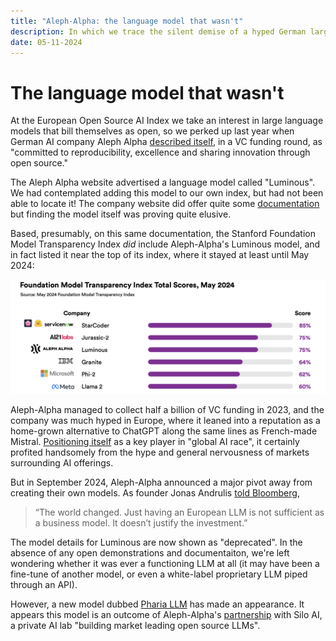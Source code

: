 ```yaml
--- 
title: "Aleph-Alpha: the language model that wasn't"
description: In which we trace the silent demise of a hyped German large language model
date: 05-11-2024
---
```

# The language model that wasn't

At the European Open Source AI Index we take an interest in large language models that bill themselves as open, so we perked up last year when German AI company Aleph Alpha [described itself](https://aleph-alpha.com/aleph-alpha-raises-a-total-investment-of-more-than-half-a-billion-us-dollars-from-a-consortium-of-industry-leaders-and-new-investors/), in a VC funding round, as "committed to reproducibility, excellence and sharing innovation through open source."

The Aleph Alpha website advertised a language model called "Luminous". We had contemplated adding this model to our own index, but had not been able to locate it! The company website did offer quite some [documentation](https://docs.aleph-alpha.com/docs/Deprecated%20Luminous/Deprecated-Luminous/Deprecated-Luminous/) but finding the model itself was proving quite elusive.

Based, presumably, on this same documentation, the Stanford Foundation Model Transparency Index _did_ include Aleph-Alpha's Luminous model, and in fact listed it near the top of its index, where it stayed at least until May 2024:

![FMTI scores showing Aleph Alpha's Luminous model at third place](/images/fmti-total-scores-may2024.png "FMTI Scores May 2024")

Aleph-Alpha managed to collect half a billion of VC funding in 2023, and the company was much hyped in Europe, where it leaned into a reputation as a home-grown alternative to ChatGPT along the same lines as French-made Mistral. [Positioning itself](https://aleph-alpha.com/aleph-alpha-raises-a-total-investment-of-more-than-half-a-billion-us-dollars-from-a-consortium-of-industry-leaders-and-new-investors/) as a key player in "global AI race", it certainly profited handsomely from the hype and general nervousness of markets surrounding AI offerings.

But in September 2024, Aleph-Alpha announced a major pivot away from creating their own models. As founder Jonas Andrulis [told Bloomberg](https://archive.ph/fbUK2), 

> “The world changed. Just having an European LLM is not sufficient as a business model. It doesn’t justify the investment.”

The model details for Luminous are now shown as "deprecated". In the absence of any open demonstrations and documentaiton, we're left wondering whether it was ever a functioning LLM at all (it may have been a fine-tune of another model, or even a white-label proprietary LLM piped through an API). 

However, a new model dubbed [Pharia LLM](https://huggingface.co/Aleph-Alpha/Pharia-1-LLM-7B-control/blob/main/README.md) has made an appearance. It appears this model is an outcome of Aleph-Alpha's [partnership](https://aleph-alpha.com/aleph-alpha-and-silo-ai-enter-a-strategic-partnership-to-advance-open-source-ai-and-enterprise-grade-solutions-in-europe/) with Silo AI, a private AI lab "building market leading open source LLMs".
